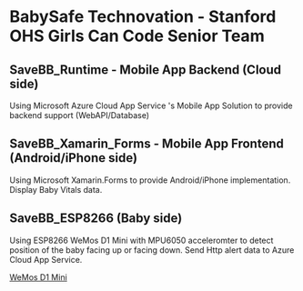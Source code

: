 # BabySafe Technovation - Stanford OHS Girls Can Code Senior Team

## SaveBB_Runtime - Mobile App Backend (Cloud side)

Using Microsoft Azure Cloud App Service 's Mobile App Solution to provide backend support (WebAPI/Database)

## SaveBB_Xamarin_Forms - Mobile App Frontend (Android/iPhone side) 

Using Microsoft Xamarin.Forms to provide Android/iPhone implementation. Display Baby Vitals data.

## SaveBB_ESP8266 (Baby side)

Using ESP8266 WeMos D1 Mini with MPU6050 acceleromter to detect position of the baby facing up or facing down. Send Http alert data to Azure Cloud App Service.

[WeMos D1 Mini](https://www.wemos.cc/product/d1-mini.html) 

